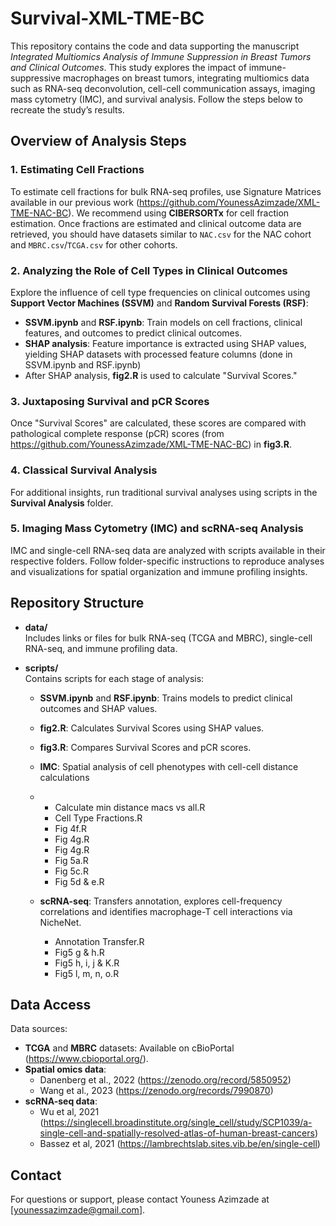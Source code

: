 # Survival-XML-TME-BC

This repository contains the code and data supporting the manuscript *Integrated Multiomics Analysis of Immune Suppression in Breast Tumors and Clinical Outcomes*. This study explores the impact of immune-suppressive macrophages on breast tumors, integrating multiomics data such as RNA-seq deconvolution, cell-cell communication assays, imaging mass cytometry (IMC), and survival analysis. Follow the steps below to recreate the study’s results.

## Overview of Analysis Steps

### 1. Estimating Cell Fractions
To estimate cell fractions for bulk RNA-seq profiles, use Signature Matrices available in our previous work (https://github.com/YounessAzimzade/XML-TME-NAC-BC). We recommend using **CIBERSORTx** for cell fraction estimation. Once fractions are estimated and clinical outcome data are retrieved, you should have datasets similar to `NAC.csv` for the NAC cohort and `MBRC.csv`/`TCGA.csv` for other cohorts.

### 2. Analyzing the Role of Cell Types in Clinical Outcomes
Explore the influence of cell type frequencies on clinical outcomes using **Support Vector Machines (SSVM)** and **Random Survival Forests (RSF)**:
   - **SSVM.ipynb** and **RSF.ipynb**: Train models on cell fractions, clinical features, and outcomes to predict clinical outcomes.
   - **SHAP analysis**: Feature importance is extracted using SHAP values, yielding SHAP datasets with processed feature columns (done in SSVM.ipynb and RSF.ipynb)  
   - After SHAP analysis, **fig2.R** is used to calculate "Survival Scores."

### 3. Juxtaposing Survival and pCR Scores
Once "Survival Scores" are calculated, these scores are compared with pathological complete response (pCR) scores (from https://github.com/YounessAzimzade/XML-TME-NAC-BC) in **fig3.R**.

### 4. Classical Survival Analysis
For additional insights, run traditional survival analyses using scripts in the **Survival Analysis** folder.

### 5. Imaging Mass Cytometry (IMC) and scRNA-seq Analysis
IMC and single-cell RNA-seq data are analyzed with scripts available in their respective folders. Follow folder-specific instructions to reproduce analyses and visualizations for spatial organization and immune profiling insights.

## Repository Structure

- **data/**  
  Includes links or files for bulk RNA-seq (TCGA and MBRC), single-cell RNA-seq, and immune profiling data.

- **scripts/**  
  Contains scripts for each stage of analysis:
  - **SSVM.ipynb** and **RSF.ipynb**: Trains models to predict clinical outcomes and SHAP values.
  - **fig2.R**: Calculates Survival Scores using SHAP values.
  - **fig3.R**: Compares Survival Scores and pCR scores.
  - **IMC**: Spatial analysis of cell phenotypes with cell-cell distance calculations
  - - Calculate min distance macs vs all.R
    - Cell Type Fractions.R
    - Fig 4f.R
    - Fig 4g.R
    - Fig 4g.R
    - Fig 5a.R
    - Fig 5c.R
    - Fig 5d & e.R
      
  - **scRNA-seq**:  Transfers annotation, explores cell-frequency correlations and identifies macrophage-T cell interactions via NicheNet.
    - Annotation Transfer.R
    - Fig5 g & h.R
    - Fig5 h, i, j & K.R
    - Fig5 l, m, n, o.R

## Data Access

Data sources:
- **TCGA** and **MBRC** datasets: Available on cBioPortal (https://www.cbioportal.org/).
- **Spatial omics data**:
  - Danenberg et al., 2022 (https://zenodo.org/record/5850952)
  - Wang et al., 2023 (https://zenodo.org/records/7990870)
- **scRNA-seq data**: 
  - Wu et al, 2021 (https://singlecell.broadinstitute.org/single_cell/study/SCP1039/a-single-cell-and-spatially-resolved-atlas-of-human-breast-cancers)
  - Bassez et al, 2021 (https://lambrechtslab.sites.vib.be/en/single-cell)

## Contact

For questions or support, please contact Youness Azimzade at [younessazimzade@gmail.com].
 
